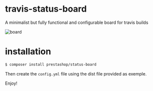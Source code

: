 # travis-status-board
A minimalist but fully functional and configurable board for travis builds

![board](https://cloud.githubusercontent.com/assets/1247388/20976847/180b91b6-bca4-11e6-9320-34816e49aba6.png)

# installation

```bash
$ composer install prestashop/status-board
```

Then create the ``config.yml`` file using the dist file provided as exemple.

Enjoy!
